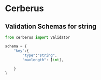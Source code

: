 # Cerberus

## Validation Schemas for string
````python
from cerberus import Validator

schema = {
    "key":{
        "type":"string",
        "maxlength": [int],
        
    }
}

````